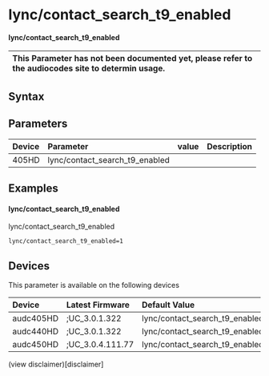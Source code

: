 ﻿---
description: lync/contact_search_t9_enabled
search: false
---

# lync/contact_search_t9_enabled

#### lync/contact_search_t9_enabled


| This Parameter has not been documented yet, please refer to the audiocodes site to determin usage.  | 
| :--- |

## Syntax

## Parameters
|Device|Parameter|value|Description|
|:---|:---|:---|:---|
| 405HD | lync/contact_search_t9_enabled |  |  |

## Examples
#### lync/contact_search_t9_enabled

lync/contact_search_t9_enabled

```
lync/contact_search_t9_enabled=1
```

## Devices
This parameter is available on the following devices

| Device | Latest Firmware | Default Value |
|:---|:---|:---|
| audc405HD | ;UC_3.0.1.322 | lync/contact_search_t9_enabled=1 
| audc440HD | ;UC_3.0.1.322 | lync/contact_search_t9_enabled=1 
| audc450HD | ;UC_3.0.4.111.77 | lync/contact_search_t9_enabled=1 

(view disclaimer)[disclaimer]
